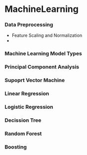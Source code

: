 # MachineLearning
### Data Preprocessing
 * Feature Scaling and Normalization
 * 
### Machine Learning Model Types
### Principal Component Analysis
### Supoprt Vector Machine
### Linear Regression
### Logistic Regression
### Decission Tree
### Random Forest
### Boosting
